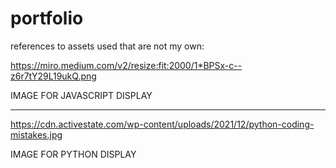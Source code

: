 # portfolio




references to assets used that are not my own:

https://miro.medium.com/v2/resize:fit:2000/1*BPSx-c--z6r7tY29L19ukQ.png

IMAGE FOR JAVASCRIPT DISPLAY

------

https://cdn.activestate.com/wp-content/uploads/2021/12/python-coding-mistakes.jpg

IMAGE FOR PYTHON DISPLAY

